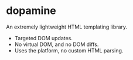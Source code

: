 # dopamine
An extremely lightweight HTML templating library.

- Targeted DOM updates.
- No virtual DOM, and no DOM diffs.
- Uses the platform, no custom HTML parsing.
